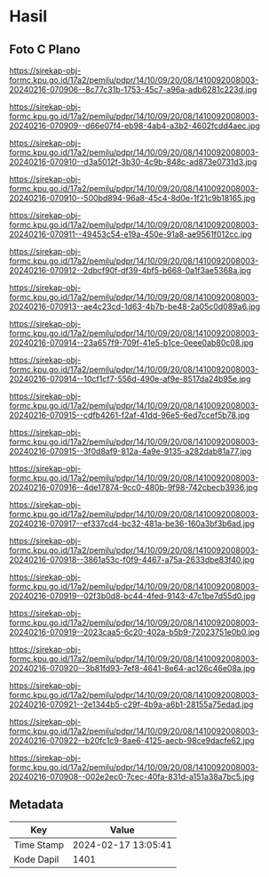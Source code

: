 # Hasil

## Foto C Plano

https://sirekap-obj-formc.kpu.go.id/17a2/pemilu/pdpr/14/10/09/20/08/1410092008003-20240216-070906--8c77c31b-1753-45c7-a96a-adb6281c223d.jpg

https://sirekap-obj-formc.kpu.go.id/17a2/pemilu/pdpr/14/10/09/20/08/1410092008003-20240216-070909--d66e07f4-eb98-4ab4-a3b2-4602fcdd4aec.jpg

https://sirekap-obj-formc.kpu.go.id/17a2/pemilu/pdpr/14/10/09/20/08/1410092008003-20240216-070910--d3a5012f-3b30-4c9b-848c-ad873e0731d3.jpg

https://sirekap-obj-formc.kpu.go.id/17a2/pemilu/pdpr/14/10/09/20/08/1410092008003-20240216-070910--500bd894-96a8-45c4-8d0e-1f21c9b18165.jpg

https://sirekap-obj-formc.kpu.go.id/17a2/pemilu/pdpr/14/10/09/20/08/1410092008003-20240216-070911--49453c54-e19a-450e-91a8-ae9561f012cc.jpg

https://sirekap-obj-formc.kpu.go.id/17a2/pemilu/pdpr/14/10/09/20/08/1410092008003-20240216-070912--2dbcf90f-df39-4bf5-b668-0a1f3ae5368a.jpg

https://sirekap-obj-formc.kpu.go.id/17a2/pemilu/pdpr/14/10/09/20/08/1410092008003-20240216-070913--ae4c23cd-1d63-4b7b-be48-2a05c0d089a6.jpg

https://sirekap-obj-formc.kpu.go.id/17a2/pemilu/pdpr/14/10/09/20/08/1410092008003-20240216-070914--23a657f9-709f-41e5-b1ce-0eee0ab80c08.jpg

https://sirekap-obj-formc.kpu.go.id/17a2/pemilu/pdpr/14/10/09/20/08/1410092008003-20240216-070914--10cf1cf7-556d-490e-af9e-8517da24b95e.jpg

https://sirekap-obj-formc.kpu.go.id/17a2/pemilu/pdpr/14/10/09/20/08/1410092008003-20240216-070915--cdfb4261-f2af-41dd-96e5-6ed7ccef5b78.jpg

https://sirekap-obj-formc.kpu.go.id/17a2/pemilu/pdpr/14/10/09/20/08/1410092008003-20240216-070915--3f0d8af9-812a-4a9e-9135-a282dab81a77.jpg

https://sirekap-obj-formc.kpu.go.id/17a2/pemilu/pdpr/14/10/09/20/08/1410092008003-20240216-070916--4de17874-9cc0-480b-9f98-742cbecb3936.jpg

https://sirekap-obj-formc.kpu.go.id/17a2/pemilu/pdpr/14/10/09/20/08/1410092008003-20240216-070917--ef337cd4-bc32-481a-be36-160a3bf3b6ad.jpg

https://sirekap-obj-formc.kpu.go.id/17a2/pemilu/pdpr/14/10/09/20/08/1410092008003-20240216-070918--3861a53c-f0f9-4467-a75a-2633dbe83f40.jpg

https://sirekap-obj-formc.kpu.go.id/17a2/pemilu/pdpr/14/10/09/20/08/1410092008003-20240216-070919--02f3b0d8-bc44-4fed-9143-47c1be7d55d0.jpg

https://sirekap-obj-formc.kpu.go.id/17a2/pemilu/pdpr/14/10/09/20/08/1410092008003-20240216-070919--2023caa5-6c20-402a-b5b9-72023751e0b0.jpg

https://sirekap-obj-formc.kpu.go.id/17a2/pemilu/pdpr/14/10/09/20/08/1410092008003-20240216-070920--3b81fd93-7ef8-4641-8e64-ac126c46e08a.jpg

https://sirekap-obj-formc.kpu.go.id/17a2/pemilu/pdpr/14/10/09/20/08/1410092008003-20240216-070921--2e1344b5-c29f-4b9a-a6b1-28155a75edad.jpg

https://sirekap-obj-formc.kpu.go.id/17a2/pemilu/pdpr/14/10/09/20/08/1410092008003-20240216-070922--b20fc1c9-8ae6-4125-aecb-98ce9dacfe62.jpg

https://sirekap-obj-formc.kpu.go.id/17a2/pemilu/pdpr/14/10/09/20/08/1410092008003-20240216-070908--002e2ec0-7cec-40fa-831d-a151a38a7bc5.jpg


## Metadata

| Key        | Value               |
| ---------- | ------------------- |
| Time Stamp | 2024-02-17 13:05:41 |
| Kode Dapil | 1401                |



